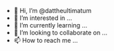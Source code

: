 - 👋 Hi, I’m @dattheultimatum
- 👀 I’m interested in ...
- 🌱 I’m currently learning ...
- 💞️ I’m looking to collaborate on ...
- 📫 How to reach me ...

<!---
dattheultimatum/dattheultimatum is a ✨ special ✨ repository because its `README.md` (this file) appears on your GitHub profile.
You can click the Preview link to take a look at your changes.
--->
